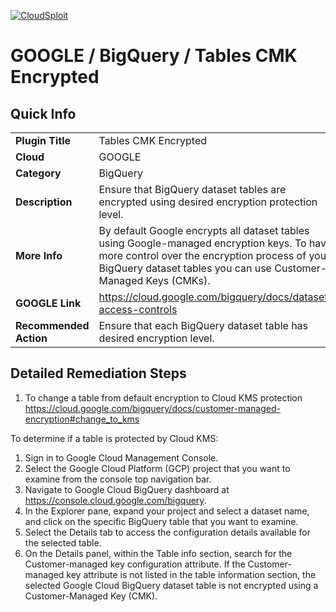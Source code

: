 [![CloudSploit](https://cloudsploit.com/img/logo-new-big-text-100.png "CloudSploit")](https://cloudsploit.com)

# GOOGLE / BigQuery / Tables CMK Encrypted

## Quick Info

| | |
|-|-|
| **Plugin Title** | Tables CMK Encrypted |
| **Cloud** | GOOGLE |
| **Category** | BigQuery |
| **Description** | Ensure that BigQuery dataset tables are encrypted using desired encryption protection level. |
| **More Info** | By default Google encrypts all dataset tables using Google-managed encryption keys. To have more control over the encryption process of your BigQuery dataset tables you can use Customer-Managed Keys (CMKs). |
| **GOOGLE Link** | https://cloud.google.com/bigquery/docs/dataset-access-controls |
| **Recommended Action** | Ensure that each BigQuery dataset table has desired encryption level. |

## Detailed Remediation Steps
1. To change a table from default encryption to Cloud KMS protection https://cloud.google.com/bigquery/docs/customer-managed-encryption#change_to_kms

To determine if a table is protected by Cloud KMS:
1. Sign in to Google Cloud Management Console.
2. Select the Google Cloud Platform (GCP) project that you want to examine from the console top navigation bar.
3. Navigate to Google Cloud BigQuery dashboard at https://console.cloud.google.com/bigquery.
4. In the Explorer pane, expand your project and select a dataset name, and click on the specific BigQuery table that you want to examine.
5. Select the Details tab to access the configuration details available for the selected table.
6. On the Details panel, within the Table info section, search for the Customer-managed key configuration attribute. If the Customer-managed key attribute is not listed in the table information section, the selected Google Cloud BigQuery dataset table is not encrypted using a Customer-Managed Key (CMK).